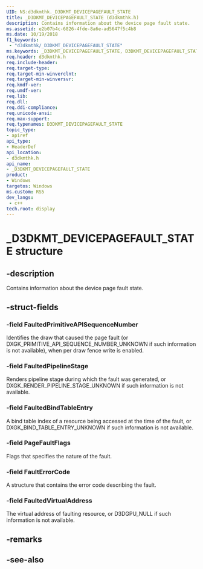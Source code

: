```yaml
---
UID: NS:d3dkmthk._D3DKMT_DEVICEPAGEFAULT_STATE
title: _D3DKMT_DEVICEPAGEFAULT_STATE (d3dkmthk.h)
description: Contains information about the device page fault state.
ms.assetid: e2b07b4c-6826-4fde-8a6e-ad5647f5c4b8
ms.date: 10/19/2018
f1_keywords:
 - "d3dkmthk/_D3DKMT_DEVICEPAGEFAULT_STATE"
ms.keywords: _D3DKMT_DEVICEPAGEFAULT_STATE, D3DKMT_DEVICEPAGEFAULT_STATE, 
req.header: d3dkmthk.h
req.include-header:
req.target-type:
req.target-min-winverclnt:
req.target-min-winversvr:
req.kmdf-ver:
req.umdf-ver:
req.lib:
req.dll:
req.ddi-compliance:
req.unicode-ansi:
req.max-support:
req.typenames: D3DKMT_DEVICEPAGEFAULT_STATE
topic_type: 
- apiref
api_type: 
- HeaderDef
api_location: 
- d3dkmthk.h
api_name: 
- _D3DKMT_DEVICEPAGEFAULT_STATE
product:
- Windows
targetos: Windows
ms.custom: RS5
dev_langs:
 - c++
tech.root: display
---
```


# _D3DKMT_DEVICEPAGEFAULT_STATE structure

## -description

Contains information about the device page fault state.

## -struct-fields

### -field FaultedPrimitiveAPISequenceNumber

Identifies the draw that caused the page fault (or DXGK_PRIMITIVE_API_SEQUENCE_NUMBER_UNKNOWN if such information is not available), when per draw fence write is enabled.

### -field FaultedPipelineStage

Renders pipeline stage during which the fault was generated, or DXGK_RENDER_PIPELINE_STAGE_UNKNOWN if such information is not available.

### -field FaultedBindTableEntry

A bind table index of a resource being accessed at the time of the fault, or DXGK_BIND_TABLE_ENTRY_UNKNOWN if such information is not available.

### -field PageFaultFlags

Flags that specifies the nature of the fault.

### -field FaultErrorCode

A structure that contains the error code describing the fault.

### -field FaultedVirtualAddress
 
The virtual address of faulting resource, or D3DGPU_NULL if such information is not available.

## -remarks

## -see-also
